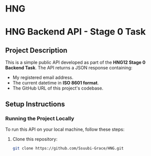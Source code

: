# HNG
# HNG Backend API - Stage 0 Task

## Project Description  
This is a simple public API developed as part of the **HNG12 Stage 0 Backend Task**. The API returns a JSON response containing:  
- My registered email address.  
- The current datetime in **ISO 8601 format**.  
- The GitHub URL of this project's codebase.  

## Setup Instructions  

### Running the Project Locally  
To run this API on your local machine, follow these steps:  

1. Clone this repository:  
   ```bash
   git clone https://github.com/Ssuubi-Grace/HNG.git
